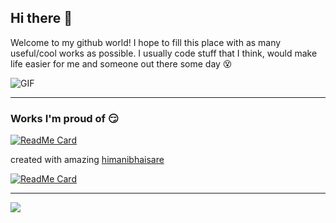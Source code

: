 ## Hi there 👋

Welcome to my github world! I hope to fill this place with as many useful/cool works as possible.
I usually code stuff that I think, would make life easier for me and someone out there some day 😵


<img align="center" alt="GIF" src="http://68.media.tumblr.com/1eaef003b8048b3f7c13eeb7bc6a24f8/tumblr_otx7cduuJ01wwvl50o2_400.gif" />

---

### Works I'm proud of 😏

[![ReadMe Card](https://github-readme-stats.vercel.app/api/pin/?username=aravindmathradan&repo=lantern-notes)](https://github.com/aravindmathradan/lantern-notes)

created with amazing [himanibhaisare](https://github.com/himanibhaisare)

[![ReadMe Card](https://github-readme-stats.vercel.app/api/pin/?username=aravindmathradan&repo=popcorn)](https://github.com/aravindmathradan/popcorn)

---

![](https://github-readme-stats.vercel.app/api/?username=aravindmathradan&show_icons=true&title_color=000000&icon_color=871486&text_color=000000&bg_color=ffffff&custom_title=Some+stats+for+swag&include_all_commits=true)
